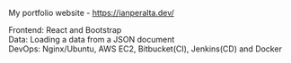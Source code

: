 My portfolio website - https://ianperalta.dev/<br />

Frontend: React and Bootstrap <br />
Data: Loading a data from a JSON document <br />
DevOps: Nginx/Ubuntu, AWS EC2, Bitbucket(CI), Jenkins(CD) and Docker<br />
